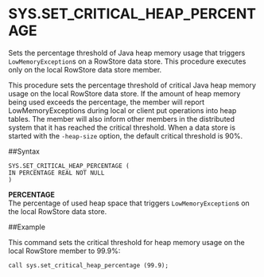 # SYS.SET_CRITICAL_HEAP_PERCENTAGE

Sets the percentage threshold of Java heap memory usage that triggers `LowMemoryException`s on a RowStore data store. This procedure executes only on the local RowStore data store member.

This procedure sets the percentage threshold of critical Java heap memory usage on the local RowStore data store. If the amount of heap memory being used exceeds the percentage, the member will report LowMemoryExceptions during local or client put operations into heap tables. The member will also inform other members in the distributed system that it has reached the critical threshold. When a data store is started with the `-heap-size` option, the default critical threshold is 90%.

##Syntax

``` pre
SYS.SET_CRITICAL_HEAP_PERCENTAGE (
IN PERCENTAGE REAL NOT NULL
)
```

**PERCENTAGE**   
The percentage of used heap space that triggers `LowMemoryException`s on the local RowStore data store.

##Example

This command sets the critical threshold for heap memory usage on the local RowStore member to 99.9%:

``` pre
call sys.set_critical_heap_percentage (99.9);
```


